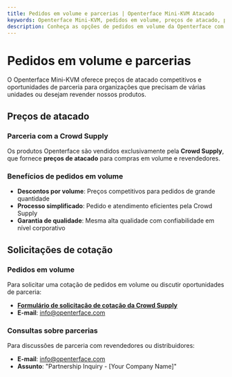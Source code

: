 ```yaml
---
title: Pedidos em volume e parcerias | Openterface Mini-KVM Atacado
keywords: Openterface Mini-KVM, pedidos em volume, preços de atacado, parcerias com revendedores, programas de distribuidores, preços corporativos, Crowd Supply atacado, soluções KVM em volume
description: Conheça as opções de pedidos em volume da Openterface com preços de atacado via Crowd Supply. Saiba mais sobre oportunidades de parceria para revendedores e distribuidores em implantações corporativas.
---
```


# Pedidos em volume e parcerias

O Openterface Mini-KVM oferece preços de atacado competitivos e oportunidades de parceria para organizações que precisam de várias unidades ou desejam revender nossos produtos.

## Preços de atacado

### Parceria com a Crowd Supply
Os produtos Openterface são vendidos exclusivamente pela **Crowd Supply**, que fornece **preços de atacado** para compras em volume e revendedores.

### Benefícios de pedidos em volume
- **Descontos por volume**: Preços competitivos para pedidos de grande quantidade
- **Processo simplificado**: Pedido e atendimento eficientes pela Crowd Supply
- **Garantia de qualidade**: Mesma alta qualidade com confiabilidade em nível corporativo

## Solicitações de cotação

### Pedidos em volume
Para solicitar uma cotação de pedidos em volume ou discutir oportunidades de parceria:

- **[Formulário de solicitação de cotação da Crowd Supply](https://www.crowdsupply.com/contact/need-quote)**
- **E-mail**: [info@openterface.com](mailto:info@openterface.com)

### Consultas sobre parcerias
Para discussões de parceria com revendedores ou distribuidores:

- **E-mail**: [info@openterface.com](mailto:info@openterface.com)
- **Assunto**: "Partnership Inquiry - [Your Company Name]"


